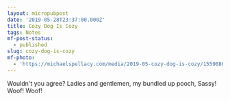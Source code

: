 ```yaml
---
layout: micropubpost
date: '2019-05-28T23:37:00.000Z'
title: Cozy Dog Is Cozy
tags: Notes
mf-post-status:
  - published
slug: cozy-dog-is-cozy
mf-photo:
  - 'https://michaelspellacy.com/media/2019-05-cozy-dog-is-cozy/1559086671597.jpg'
---
```

Wouldn&#39;t you agree? Ladies and gentlemen, my bundled up pooch, Sassy! Woof! Woof!
